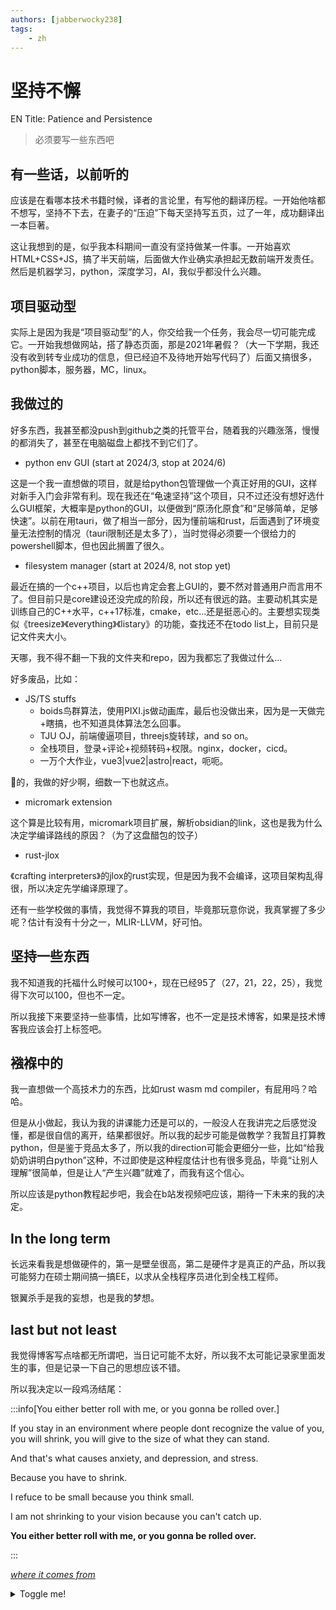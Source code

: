 ```yaml
---
authors: [jabberwocky238]
tags: 
    - zh
---
```


# 坚持不懈

EN Title: Patience and Persistence

> 必须要写一些东西吧

## 有一些话，以前听的

应该是在看哪本技术书籍时候，译者的言论里，有写他的翻译历程。一开始他啥都不想写，坚持不下去，在妻子的“压迫”下每天坚持写五页，过了一年，成功翻译出一本巨著。

这让我想到的是，似乎我本科期间一直没有坚持做某一件事。一开始喜欢HTML+CSS+JS，搞了半天前端，后面做大作业确实承担起无数前端开发责任。然后是机器学习，python，深度学习，AI，我似乎都没什么兴趣。

## 项目驱动型

实际上是因为我是“项目驱动型”的人，你交给我一个任务，我会尽一切可能完成它。一开始我想做网站，搭了静态页面，那是2021年暑假？（大一下学期，我还没有收到转专业成功的信息，但已经迫不及待地开始写代码了）后面又搞很多，python脚本，服务器，MC，linux。

## 我做过的

好多东西，我甚至都没push到github之类的托管平台，随着我的兴趣涨落，慢慢的都消失了，甚至在电脑磁盘上都找不到它们了。

+ python env GUI (start at 2024/3, stop at 2024/6)

这是一个我一直想做的项目，就是给python包管理做一个真正好用的GUI，这样对新手入门会非常有利。现在我还在“龟速坚持”这个项目，只不过还没有想好选什么GUI框架，大概率是python的GUI，以便做到“原汤化原食”和“足够简单，足够快速”。以前在用tauri，做了相当一部分，因为懂前端和rust，后面遇到了环境变量无法控制的情况（tauri限制还是太多了），当时觉得必须要一个很给力的powershell脚本，但也因此搁置了很久。

+ filesystem manager (start at 2024/8, not stop yet)

最近在搞的一个c++项目，以后也肯定会套上GUI的，要不然对普通用户而言用不了。但目前只是core建设还没完成的阶段，所以还有很远的路。主要动机其实是训练自己的C++水平，c++17标准，cmake，etc...还是挺恶心的。主要想实现类似《treesize》《everything》《listary》的功能，查找还不在todo list上，目前只是记文件夹大小。

天哪，我不得不翻一下我的文件夹和repo，因为我都忘了我做过什么...

好多废品，比如：

+ JS/TS stuffs
  + boids鸟群算法，使用PIXI.js做动画库，最后也没做出来，因为是一天做完+瞎搞，也不知道具体算法怎么回事。
  + TJU OJ，前端傻逼项目，threejs旋转球，and so on。
  + 全栈项目，登录+评论+视频转码+权限。nginx，docker，cicd。
  + 一万个大作业，vue3|vue2|astro|react，呃呃。

🐎的，我做的好少啊，细数一下也就这点。

+ micromark extension

这个算是比较有用，micromark项目扩展，解析obsidian的link，这也是我为什么决定学编译路线的原因？（为了这盘醋包的饺子）

+ rust-jlox

《crafting interpreters》的jlox的rust实现，但是因为我不会编译，这项目架构乱得很，所以决定先学编译原理了。

还有一些学校做的事情，我觉得不算我的项目，毕竟那玩意你说，我真掌握了多少呢？估计有没有十分之一，MLIR-LLVM，好可怕。

## 坚持一些东西

我不知道我的托福什么时候可以100+，现在已经95了（27，21，22，25），我觉得下次可以100，但也不一定。

所以我接下来要坚持一些事情，比如写博客，也不一定是技术博客，如果是技术博客我应该会打上标签吧。

## 襁褓中的

我一直想做一个高技术力的东西，比如rust wasm md compiler，有屁用吗？哈哈。

但是从小做起，我认为我的讲课能力还是可以的，一般没人在我讲完之后感觉没懂，都是很自信的离开，结果都很好。所以我的起步可能是做教学？我暂且打算教python，但是鉴于竞品太多了，所以我的direction可能会更细分一些，比如“给我奶奶讲明白python”这种，不过即使是这种程度估计也有很多竞品，毕竟“让别人理解”很简单，但是让人“产生兴趣”就难了，而我有这个信心。

所以应该是python教程起步吧，我会在b站发视频吧应该，期待一下未来的我的决定。

## In the long term

长远来看我是想做硬件的，第一是壁垒很高，第二是硬件才是真正的产品，所以我可能努力在硕士期间搞一搞EE，以求从全栈程序员进化到全栈工程师。

银翼杀手是我的妄想，也是我的梦想。

## last but not least

我觉得博客写点啥都无所谓吧，当日记可能不太好，所以我不太可能记录家里面发生的事，但是记录一下自己的思想应该不错。

所以我决定以一段鸡汤结尾：

:::info[You either better roll with me, or you gonna be rolled over.]

If you stay in an environment where people dont recognize the value of you, you will shrink, you will give to the size of what they can stand.

And that's what causes anxiety, and depression, and stress. 

Because you have to shrink.

I refuce to be small because you think small.

I am not shrinking to your vision because you can't catch up.

**You either better roll with me, or you gonna be rolled over.**

:::

[*where it comes from*](https://www.bilibili.com/video/BV1MMpgeZEiq)

<details>
  <summary>Toggle me!</summary>

  This is the detailed content

  ```js
  console.log("Markdown features including the code block are available");
  ```

  You can use Markdown here including **bold** and _italic_ text, and [inline link](https://docusaurus.io)
  <details>
    <summary>Nested toggle! Some surprise inside...</summary>

    😲😲😲😲😲
  </details>
</details>